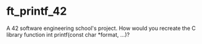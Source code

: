 # ft_printf_42
A 42 software engineering school's project. How would you recreate the C library function int printf(const char *format, ...)?
